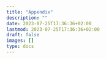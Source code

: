 ```yaml
---
title: "Appendix"
description: ""
date: 2023-07-25T17:36:36+02:00
lastmod: 2023-07-25T17:36:36+02:00
draft: false
images: []
type: docs
---
```

